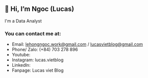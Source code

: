 ## 👋 Hi, I’m Ngoc (Lucas)
I'm a Data Analyst

### You can contact me at:
+ Email: lehongngoc.work@gmail.com / lucasvietblog@gmail.com
+ Phone/ Zalo: (+84) 703 278 896
+ Youtube: 
+ Instagram: lucas.vietblog
+ Linkedln: 
+ Fanpage: Lucas viet Blog
